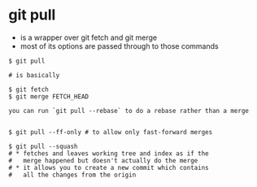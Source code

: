 # git pull

* is a wrapper over git fetch and git merge
* most of its options are passed through to those commands

```
$ git pull

# is basically

$ git fetch
$ git merge FETCH_HEAD
```

```
you can run `git pull --rebase` to do a rebase rather than a merge


$ git pull --ff-only # to allow only fast-forward merges

$ git pull --squash
# * fetches and leaves working tree and index as if the
#   merge happened but doesn't actually do the merge
# * it allows you to create a new commit which contains
#   all the changes from the origin
```
